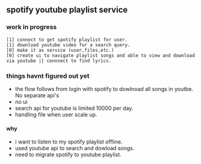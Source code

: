 ## spotify youtube playlist service

### **work in progress**

    [1] connect to get spotify playlist for user.
    [1] download youtube video for a search query.
    [0] make it as service (user,files,etc.)
    [0] create ui to navigate playlist songs and able to view and download via youtube || connnect to find lyrics.

### things havnt figured out yet
- the flow follows from login with spotify to dowlnoad all songs in youtbe. No separate api's 
- no ui 
- search api for youtube is limited 10000 per day.
- handling file when user scale up. 

#### why

- i want to listen to my spotify playlist offline.
- used youtube api to search and dowload songs.
- need to migrate spotify to youtube playlist.
